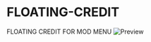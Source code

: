 # FLOATING-CREDIT
FLOATING CREDIT FOR MOD MENU
![Preview](https://user-images.githubusercontent.com/55938607/159150179-9f909e79-a6d2-4ae8-89da-9892cc56ff71.jpeg)
